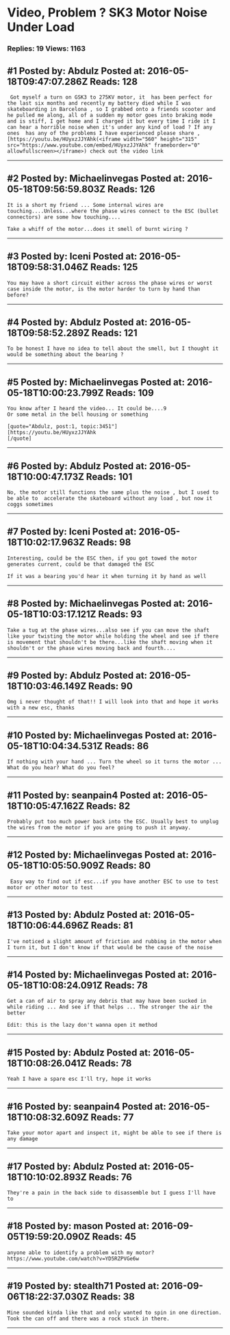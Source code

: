 # Video, Problem ? SK3 Motor Noise Under Load

### Replies: 19 Views: 1163

## \#1 Posted by: Abdulz Posted at: 2016-05-18T09:47:07.286Z Reads: 128

```
 Got myself a turn on GSK3 to 275KV motor, it  has been perfect for the last six months and recently my battery died while I was skateboarding in Barcelona , so I grabbed onto a friends scooter and he pulled me along, all of a sudden my motor goes into braking mode and is stiff, I get home and I charged it but every time I ride it I can hear a horrible noise when it's under any kind of load ? If any ones  has any of the problems I have experienced please share ,
[https://youtu.be/HUyxzJJYAhk(<iframe width="560" height="315" src="https://www.youtube.com/embed/HUyxzJJYAhk" frameborder="0" allowfullscreen></iframe>) check out the video link
```

---
## \#2 Posted by: Michaelinvegas Posted at: 2016-05-18T09:56:59.803Z Reads: 126

```
It is a short my friend ... Some internal wires are touching....Unless...where the phase wires connect to the ESC (bullet connectors) are some how touching....

Take a whiff of the motor...does it smell of burnt wiring ?
```

---
## \#3 Posted by: Iceni Posted at: 2016-05-18T09:58:31.046Z Reads: 125

```
You may have a short circuit either across the phase wires or worst case inside the motor, is the motor harder to turn by hand than before?
```

---
## \#4 Posted by: Abdulz Posted at: 2016-05-18T09:58:52.289Z Reads: 121

```
To be honest I have no idea to tell about the smell, but I thought it would be something about the bearing ?
```

---
## \#5 Posted by: Michaelinvegas Posted at: 2016-05-18T10:00:23.799Z Reads: 109

```
You know after I heard the video... It could be....9
Or some metal in the bell housing or something 

[quote="Abdulz, post:1, topic:3451"]
[https://youtu.be/HUyxzJJYAhk
[/quote]
```

---
## \#6 Posted by: Abdulz Posted at: 2016-05-18T10:00:47.173Z Reads: 101

```
No, the motor still functions the same plus the noise , but I used to be able to  accelerate the skateboard without any load , but now it coggs sometimes
```

---
## \#7 Posted by: Iceni Posted at: 2016-05-18T10:02:17.963Z Reads: 98

```
Interesting, could be the ESC then, if you got towed the motor generates current, could be that damaged the ESC

If it was a bearing you'd hear it when turning it by hand as well
```

---
## \#8 Posted by: Michaelinvegas Posted at: 2016-05-18T10:03:17.121Z Reads: 93

```
Take a tug at the phase wires...also see if you can move the shaft like your twisting the motor while holding the wheel and see if there is movement that shouldn't be there...like the shaft moving when it shouldn't or the phase wires moving back and fourth....
```

---
## \#9 Posted by: Abdulz Posted at: 2016-05-18T10:03:46.149Z Reads: 90

```
Omg i never thought of that!! I will look into that and hope it works with a new esc, thanks
```

---
## \#10 Posted by: Michaelinvegas Posted at: 2016-05-18T10:04:34.531Z Reads: 86

```
If nothing with your hand ... Turn the wheel so it turns the motor ... What do you hear? What do you feel?
```

---
## \#11 Posted by: seanpain4 Posted at: 2016-05-18T10:05:47.162Z Reads: 82

```
Probably put too much power back into the ESC. Usually best to unplug the wires from the motor if you are going to push it anyway.
```

---
## \#12 Posted by: Michaelinvegas Posted at: 2016-05-18T10:05:50.909Z Reads: 80

```
 Easy way to find out if esc...if you have another ESC to use to test motor or other motor to test
```

---
## \#13 Posted by: Abdulz Posted at: 2016-05-18T10:06:44.696Z Reads: 81

```
I've noticed a slight amount of friction and rubbing in the motor when I turn it, but I don't know if that would be the cause of the noise
```

---
## \#14 Posted by: Michaelinvegas Posted at: 2016-05-18T10:08:24.091Z Reads: 78

```
Get a can of air to spray any debris that may have been sucked in while riding ... And see if that helps ... The stronger the air the better

Edit: this is the lazy don't wanna open it method
```

---
## \#15 Posted by: Abdulz Posted at: 2016-05-18T10:08:26.041Z Reads: 78

```
Yeah I have a spare esc I'll try, hope it works
```

---
## \#16 Posted by: seanpain4 Posted at: 2016-05-18T10:08:32.609Z Reads: 77

```
Take your motor apart and inspect it, might be able to see if there is any damage
```

---
## \#17 Posted by: Abdulz Posted at: 2016-05-18T10:10:02.893Z Reads: 76

```
They're a pain in the back side to disassemble but I guess I'll have to
```

---
## \#18 Posted by: mason Posted at: 2016-09-05T19:59:20.090Z Reads: 45

```
anyone able to identify a problem with my motor?
https://www.youtube.com/watch?v=YD5RZPVGe6w
```

---
## \#19 Posted by: stealth71 Posted at: 2016-09-06T18:22:37.030Z Reads: 38

```
Mine sounded kinda like that and only wanted to spin in one direction.  Took the can off and there was a rock stuck in there.
```

---
